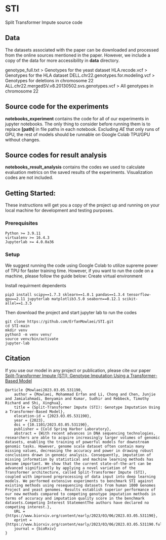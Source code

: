 # STI
Split Transformer Impute source code

## Data

The datasets associated with the paper can be downloaded and processed from the online sources mentioned in the paper. However, we include a copy of the data for more accessibility in **data** directory.

genotype_full.txt > Genotypes for the yeast dataset
HLA.recode.vcf > Genotypes for the HLA dataset
DELL.chr22.genotypes.for.modeling.vcf > Genotypes for deletions in chromosome 22
ALL.chr22.mergedSV.v8.20130502.svs.genotypes.vcf > All genotypes in chromosome 22

## Source code for the experiments
**notebooks\_experiment** contains the code for all of our experiments in jupyter notebooks. The only thing to consider before running them is to replace **[path]** in file paths in each notebook. Excluding _AE_ that only runs of GPU, the rest of models should be runnable on Google Colab TPU/GPU without changes.

## Source codes for result analysis
**notebooks_result_analysis** contains the codes we used to calculate evaluation metrics on the saved results of the experiments. Visualization codes are not included.

## Getting Started:

These instructions will get you a copy of the project up and running on your local machine for development and testing purposes.
### Prerequisites
```
Python >= 3.9.11 
virtualenv >= 16.4.3
Jupyterlab >= 4.0.0a36
```

### Setup

We suggest running the code using Google Colab to utilize supreme power of TPU for faster training time. However, if you want to run the code on a machine, please follow the guide below:
Create virtual environment

Install requirment dependents
```
pip3 install scipy==1.7.3 sklearn==1.0.1 pandas==1.3.4 tensorflow-gpu==2.11 jupyterlab matplotlib3.5.0 seaborn==0.12.1 scikit-allel==1.3.5
```

Then download the project and start jupyter lab to run the codes
```
git clone https://github.com/ErfanMowlaei/STI.git
cd STI-main
mkdir venv
python3 -m venv venv/
source venv/bin/activate
jupyter-lab
```


## Citation
If you use our model in any project or publication, please cite our paper [Split-Transformer Impute (STI): Genotype Imputation Using a Transformer-Based Model](https://www.biorxiv.org/content/10.1101/2023.03.05.531190v1.abstract)

```
@article {Mowlaei2023.03.05.531190,
	author = {Mowlaei, Mohammad Erfan and Li, Chong and Chen, Junjie and Jamialahmadi, Benyamin and Kumar, Sudhir and Rebbeck, Timothy Richard and Shi, Xinghua},
	title = {Split-Transformer Impute (STI): Genotype Imputation Using a Transformer-Based Model},
	elocation-id = {2023.03.05.531190},
	year = {2023},
	doi = {10.1101/2023.03.05.531190},
	publisher = {Cold Spring Harbor Laboratory},
	abstract = {With recent advances in DNA sequencing technologies, researchers are able to acquire increasingly larger volumes of genomic datasets, enabling the training of powerful models for downstream genomic tasks. However, genome scale dataset often contain many missing values, decreasing the accuracy and power in drawing robust conclusions drawn in genomic analysis. Consequently, imputation of missing information by statistical and machine learning methods has become important. We show that the current state-of-the-art can be advanced significantly by applying a novel variation of the Transformer architecture, called Split-Transformer Impute (STI), coupled with improved preprocessing of data input into deep learning models. We performed extensive experiments to benchmark STI against existing methods using resequencing datasets from human 1000 Genomes Project and yeast genomes. Results establish superior performance of our new methods compared to competing genotype imputation methods in terms of accuracy and imputation quality score in the benchmark datasets.Competing Interest StatementThe authors have declared no competing interest.},
	URL = {https://www.biorxiv.org/content/early/2023/03/06/2023.03.05.531190},
	eprint = {https://www.biorxiv.org/content/early/2023/03/06/2023.03.05.531190.full.pdf},
	journal = {bioRxiv}
}
```

